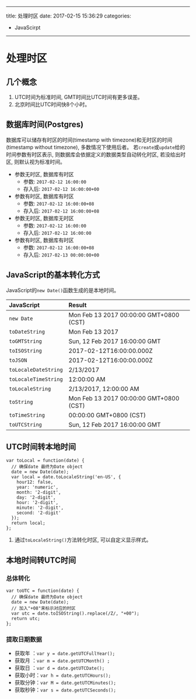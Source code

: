 ----
title: 处理时区
date: 2017-02-15 15:36:29
categories:
- JavaScirpt
----
# 处理时区

## 几个概念
1. UTC时间为标准时间, GMT时间比UTC时间有更多误差。
1. 北京时间比UTC时间快8个小时。

## 数据库时间(Postgres)
数据库可以储存有时区的时间(timestamp with timezone)和无时区的时间(timestamp without timezone), 多数情况下使用后者。
若`create`或`update`给的时间参数有时区表示, 则数据库会依据定义的数据类型自动转化时区, 若没给出时区, 则默认视为标准时间。
- 参数无时区, 数据库有时区
  - 参数: `2017-02-12 16:00:00`
  - 存入后: `2017-02-12 16:00:00+00`
- 参数有时区, 数据库有时区
  - 参数: `2017-02-12 16:00:00+08`
  - 存入后: `2017-02-12 16:00:00+08`
- 参数无时区, 数据库无时区
  - 参数: `2017-02-12 16:00:00`
  - 存入后: `2017-02-12 16:00:00`
- 参数有时区, 数据库有时区
  - 参数: `2017-02-12 16:00:00+08`
  - 存入后: `2017-02-13 00:00:00+00`

## JavaScript的基本转化方式
JavaScript的`new Date()`函数生成的是本地时间。

JavaScript | Result
:-|:-
`new Date`| Mon Feb 13 2017 00:00:00 GMT+0800 (CST)
`toDateString`| Mon Feb 13 2017
`toGMTString`| Sun, 12 Feb 2017 16:00:00 GMT
`toISOString`| 2017-02-12T16:00:00.000Z
`toJSON`| 2017-02-12T16:00:00.000Z
`toLocaleDateString`| 2/13/2017
`toLocaleTimeString`| 12:00:00 AM
`toLocaleString`| 2/13/2017, 12:00:00 AM
`toString`| Mon Feb 13 2017 00:00:00 GMT+0800 (CST)
`toTimeString`| 00:00:00 GMT+0800 (CST)
`toUTCString`| Sun, 12 Feb 2017 16:00:00 GMT

## UTC时间转本地时间
```
var toLocal = function(date) {
  // 确保date 最终为Date object
  date = new Date(date);
  var local = date.toLocaleString('en-US', {
    hour12: false,
    year: 'numeric',
    month: '2-digit',
    day: '2-digit',
    hour: '2-digit',
    minute: '2-digit',
    second: '2-digit'
  });
  return local;
};
```
1. 通过`toLocaleString()`方法转化时区, 可以自定义显示样式。

## 本地时间转UTC时间
### 总体转化
```
var toUTC = function(date) {
  // 确保date 最终为Date object
  date = new Date(date);
  // 加入"+08"来标示对应的时区
  var utc = date.toISOString().replace(/Z/, "+00");
  return utc;
};
```

### 提取日期数据
- 获取年  ：`var y = date.getUTCFullYear();`
- 获取月  ：`var m = date.getUTCMonth() ;`
- 获取日  ：`var d = date.getUTCDate();`
- 获取小时：`var h = date.getUTCHours();`
- 获取分钟：`var M = date.getUTCMinutes();`
- 获取秒钟：`var s = date.getUTCSeconds();`


